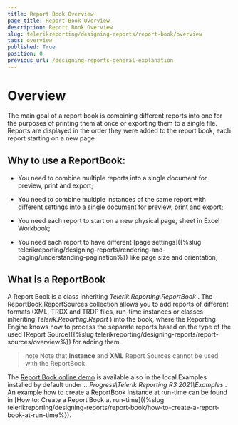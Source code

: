 ```yaml
---
title: Report Book Overview
page_title: Report Book Overview
description: Report Book Overview
slug: telerikreporting/designing-reports/report-book/overview
tags: overview
published: True
position: 0
previous_url: /designing-reports-general-explanation
---
```


# Overview



The main goal of a report book is combining different reports into one for the purposes of printing them at once or exporting them to a single file. Reports are displayed in the order they were added to the report book, each report starting on a new page.       

## Why to use a ReportBook:

* You need to combine multiple reports into a single document for preview, print and export;

* You need to combine multiple instances of the same report with different settings into a single document for preview, print and export;

* You need each report to start on a new physical page, sheet in Excel Workbook;

* You need each report to have different [page settings]({%slug telerikreporting/designing-reports/rendering-and-paging/understanding-pagination%}) like page size and orientation;             

## What is a ReportBook

A Report Book is a class inheriting *Telerik.Reporting.ReportBook* . The ReportBook.ReportSources collection allows you to add reports of different formats (XML, TRDX and TRDP files, run-time instances or classes inheriting *Telerik.Reporting.Report* ) into the book, where the Reporting Engine knows how to process the separate reports based on the type of the used [Report Source]({%slug telerikreporting/designing-reports/report-sources/overview%}) for adding them.         

>note Note that __Instance__ and __XML__ Report Sources cannot be used with the ReportBook.           


The [Report Book online demo](https://demos.telerik.com/reporting/report-book) is available also in the local Examples installed by default under *...Progress\Telerik Reporting R3 2021\Examples* . An example how to create a ReportBook instance at run-time can be found in [How to: Create a Report Book at run-time]({%slug telerikreporting/designing-reports/report-book/how-to-create-a-report-book-at-run-time%}).         
